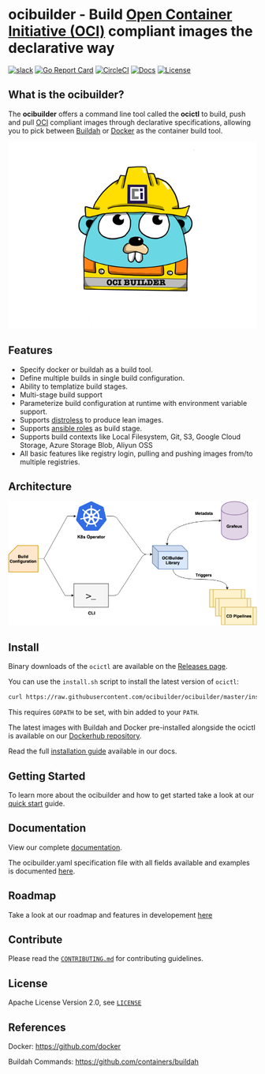 # ocibuilder - Build [Open Container Initiative (OCI)](https://www.opencontainers.org/) compliant images the declarative way

[![slack](https://img.shields.io/badge/slack-ocibuilder-brightgreen.svg?logo=slack)](https://urldefense.proofpoint.com/v2/url?u=https-3A__join.slack.com_t_ocibuilder_shared-5Finvite_enQtODYwMTczNzE0OTM1LTZmOWE5MzRlYzI5NzUxYmVmYmIwNjcyN2NlYTZjYTU1ZDAzNjQzZjIyYTQ0NDgwMDdjYzIyZTYyYjYzZWVhZmI&d=DwIFAg&c=zUO0BtkCe66yJvAZ4cAvZg&r=I1Kl9jPjMftKY0cYdNWKyldGY-ke5459qStXhg2CQ9Y&m=CVWkWRAvtaFIja4vZQVm0cJv1-09dRStxuVk4Fr-HBI&s=kkJIZPuFqO6U_nDxBwBTLLczhMnHEt6_f6PZBmcVCs4&e=)
[![Go Report Card](https://goreportcard.com/badge/github.com/ocibuilder/ocibuilder)](https://goreportcard.com/report/github.com/ocibuilder/ocibuilder)
[![CircleCI](https://circleci.com/gh/ocibuilder/ocibuilder.svg?style=shield)](https://circleci.com/gh/ocibuilder/ocibuilder)
[![Docs](https://img.shields.io/badge/docs-ocibuilder-56b5f5)](https://ocibuilder.github.io/docs/)
[![License](https://img.shields.io/badge/License-Apache%202.0-blue.svg)](LICENSE)

## What is the ocibuilder?

The **ocibuilder** offers a command line tool called the **ocictl** to build, push and pull [OCI](https://www.opencontainers.org/) compliant images through declarative specifications, allowing you to pick between [Buildah](https://github.com/containers/buildah) or [Docker](https://docs.docker.com/) as the container build tool.

<p align="center">
  <img src="https://github.com/ocibuilder/docs/blob/master/assets/oci-gopher.png?raw=true" alt="Logo"/>
</p>

## Features

* Specify docker or buildah as a build tool.
* Define multiple builds in single build configuration.
* Ability to templatize build stages.
* Multi-stage build support
* Parameterize build configuration at runtime with environment variable support.
* Supports [distroless](https://github.com/GoogleContainerTools/distroless) to produce lean images.
* Supports [ansible roles](https://docs.ansible.com/) as build stage.
* Supports build contexts like Local Filesystem, Git, S3, Google Cloud Storage, Azure Storage Blob, Aliyun OSS
* All basic features like registry login, pulling and pushing images from/to multiple registries.

## Architecture

![architecture](https://github.com/ocibuilder/docs/blob/master/assets/ocibuilder.png)

## Install

Binary downloads of the `ocictl` are available on the [Releases page](https://github.com/ocibuilder/ocibuilder/releases).

You can use the `install.sh` script to install the latest version of `ocictl`:

```bash
curl https://raw.githubusercontent.com/ocibuilder/ocibuilder/master/install.sh | sh
```

This requires `GOPATH` to be set, with bin added to your `PATH`.

The latest images with Buildah and Docker pre-installed alongside the ocictl is available on our
[Dockerhub repository](https://cloud.docker.com/u/ocibuilder/repository/docker/ocibuilder/ocictl).

Read the full [installation guide](https://ocibuilder.github.io/docs/installation/) available in our docs.

## Getting Started

To learn more about the ocibuilder and how to get started take a look at our [quick start](https://ocibuilder.github.io/docs/quickstart/) guide.

## Documentation

View our complete [documentation](https://ocibuilder.github.io/docs/).

The ocibuilder.yaml specification file with all fields available and examples is documented [here](https://ocibuilder.github.io/docs/specification/specification/).

## Roadmap
Take a look at our roadmap and features in developement [here](https://github.com/ocibuilder/ocibuilder/blob/master/ROADMAP.md)

## Contribute

Please read the [`CONTRIBUTING.md`](./CONTRIBUTING.md) for contributing guidelines.

## License

Apache License Version 2.0, see [`LICENSE`](https://github.com/ocibuilder/ocibuilder/blob/master/LICENSE)

## References

Docker: https://github.com/docker

Buildah Commands: https://github.com/containers/buildah
